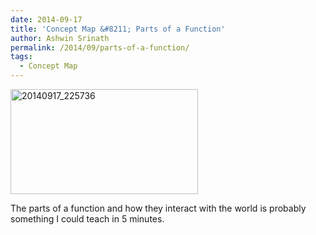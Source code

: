 ```yaml
---
date: 2014-09-17
title: 'Concept Map &#8211; Parts of a Function'
author: Ashwin Srinath
permalink: /2014/09/parts-of-a-function/
tags:
  - Concept Map
---
```

[<img class="alignnone size-medium wp-image-8820" alt="20140917_225736" src="http://teaching.software-carpentry.org/wp-content/uploads/2014/09/20140917_225736-300x168.jpg" width="300" height="168" />][1]

The parts of a function and how they interact with the world is probably something I could teach in 5 minutes.

 [1]: http://teaching.software-carpentry.org/wp-content/uploads/2014/09/20140917_225736.jpg
